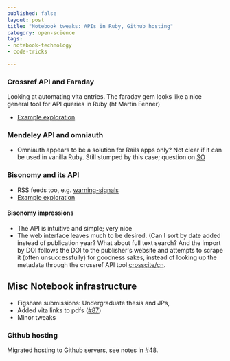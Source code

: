 ```yaml
---
published: false
layout: post
title: "Notebook tweaks: APIs in Ruby, Github hosting"
category: open-science
tags: 
- notebook-technology
- code-tricks

---
```


### Crossref API and Faraday

Looking at automating vita entries. The faraday gem looks like a nice general tool for API queries in Ruby (ht Martin Fenner) 

* [Example exploration](https://github.com/cboettig/sandbox/blob/b2351f4bb211d8aff8f87440d7f6064a1ebbde98/ruby-scripts/crossref.rb)

### Mendeley API and omniauth

* Omniauth appears to be a solution for Rails apps only?  Not clear if it can be used in vanilla Ruby.  Still stumped by this case; question on [SO](http://stackoverflow.com/questions/15887366)


### Bisonomy and its API

* RSS feeds too, e.g. [ <i class="icon-rss"></i> warning-signals](http://www.bibsonomy.org/publrss/user/carl-boettiger/warning-signals)
* [Example exploration](https://github.com/cboettig/sandbox/blob/b2351f4bb211d8aff8f87440d7f6064a1ebbde98/ruby-scripts/bibsonomy.rb)


#### Bisonomy impressions

* The API is intuitive and simple; very nice
* The web interface leaves much to be desired.  (Can I sort by date added instead of publication year?  What about full text search? And the import by DOI follows the DOI to the publisher's website and attempts to scrape it (often unsuccessfully) for goodness sakes, instead of looking up the metadata through the crossref API tool [crosscite/cn](http://crosscite.org/cn/).  


## Misc Notebook infrastructure 

* Figshare submissions: Undergraduate thesis and JPs,  
* Added vita links to pdfs ([#87](https://github.com/cboettig/labnotebook/issues/87))
* Minor tweaks  

### Github hosting

Migrated hosting to Github servers, see notes in [#48](https://github.com/cboettig/labnotebook/issues/48).  



